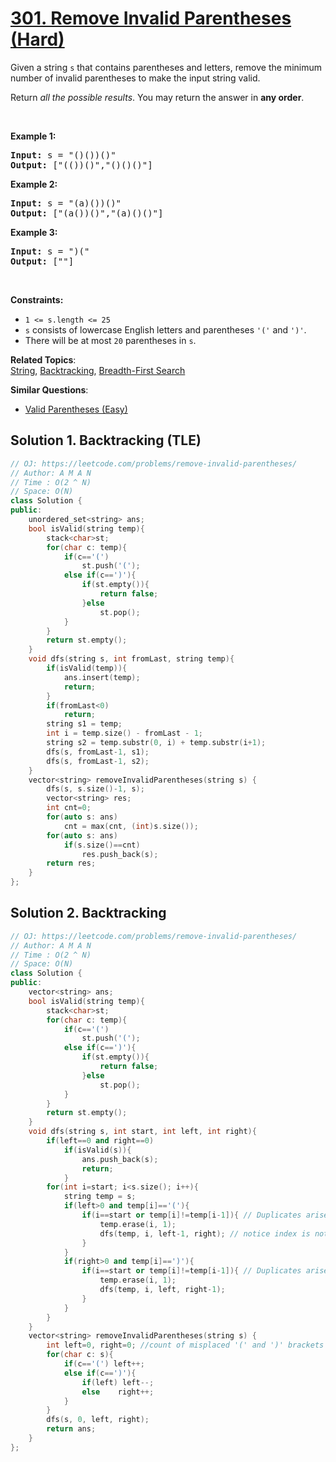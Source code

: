 # [301. Remove Invalid Parentheses (Hard)](https://leetcode.com/problems/remove-invalid-parentheses/)

<p>Given a string <code>s</code> that contains parentheses and letters, remove the minimum number of invalid parentheses to make the input string valid.</p>

<p>Return <em>all the possible results</em>. You may return the answer in <strong>any order</strong>.</p>

<p>&nbsp;</p>
<p><strong>Example 1:</strong></p>

<pre><strong>Input:</strong> s = "()())()"
<strong>Output:</strong> ["(())()","()()()"]
</pre>

<p><strong>Example 2:</strong></p>

<pre><strong>Input:</strong> s = "(a)())()"
<strong>Output:</strong> ["(a())()","(a)()()"]
</pre>

<p><strong>Example 3:</strong></p>

<pre><strong>Input:</strong> s = ")("
<strong>Output:</strong> [""]
</pre>

<p>&nbsp;</p>
<p><strong>Constraints:</strong></p>

<ul>
	<li><code>1 &lt;= s.length &lt;= 25</code></li>
	<li><code>s</code> consists of lowercase English letters and parentheses <code>'('</code> and <code>')'</code>.</li>
	<li>There will be at most <code>20</code> parentheses in <code>s</code>.</li>
</ul>


**Related Topics**:  
[String](https://leetcode.com/tag/string/), [Backtracking](https://leetcode.com/tag/backtracking/), [Breadth-First Search](https://leetcode.com/tag/breadth-first-search/)

**Similar Questions**:
* [Valid Parentheses (Easy)](https://leetcode.com/problems/valid-parentheses/)

## Solution 1. Backtracking (TLE)

```cpp
// OJ: https://leetcode.com/problems/remove-invalid-parentheses/
// Author: A M A N
// Time : O(2 ^ N)
// Space: O(N)
class Solution {
public:
    unordered_set<string> ans;
    bool isValid(string temp){
        stack<char>st;
        for(char c: temp){
            if(c=='(')
                st.push('(');
            else if(c==')'){
                if(st.empty()){
                    return false;
                }else 
                    st.pop();
            }
        }
        return st.empty();
    }
    void dfs(string s, int fromLast, string temp){
        if(isValid(temp)){
            ans.insert(temp);
            return;
        }
        if(fromLast<0)
            return;
        string s1 = temp;
        int i = temp.size() - fromLast - 1;
        string s2 = temp.substr(0, i) + temp.substr(i+1);
        dfs(s, fromLast-1, s1);
        dfs(s, fromLast-1, s2);
    }
    vector<string> removeInvalidParentheses(string s) {
        dfs(s, s.size()-1, s);        
        vector<string> res;
        int cnt=0;
        for(auto s: ans)
            cnt = max(cnt, (int)s.size());
        for(auto s: ans)
            if(s.size()==cnt)
                res.push_back(s);
        return res;
    }
};
```


## Solution 2. Backtracking 

```cpp
// OJ: https://leetcode.com/problems/remove-invalid-parentheses/
// Author: A M A N
// Time : O(2 ^ N)
// Space: O(N)
class Solution {
public:
    vector<string> ans;
    bool isValid(string temp){
        stack<char>st;
        for(char c: temp){
            if(c=='(')
                st.push('(');
            else if(c==')'){
                if(st.empty()){
                    return false;
                }else 
                    st.pop();
            }
        }
        return st.empty();
    }
    void dfs(string s, int start, int left, int right){
        if(left==0 and right==0)
            if(isValid(s)){
                ans.push_back(s);
                return;
            }
        for(int i=start; i<s.size(); i++){
            string temp = s;
            if(left>0 and temp[i]=='('){
                if(i==start or temp[i]!=temp[i-1]){ // Duplicates arise from consecutive '(' or ')'
                    temp.erase(i, 1);
                    dfs(temp, i, left-1, right); // notice index is not increased because one char is deleted.
                }
            }
            if(right>0 and temp[i]==')'){
                if(i==start or temp[i]!=temp[i-1]){ // Duplicates arise from consecutive '(' or ')'
                    temp.erase(i, 1);
                    dfs(temp, i, left, right-1);
                }
            }
        }
    }
    vector<string> removeInvalidParentheses(string s) {
        int left=0, right=0; //count of misplaced '(' and ')' brackets
        for(char c: s){
            if(c=='(') left++;
            else if(c==')'){
                if(left) left--;
                else    right++;
            }
        }
        dfs(s, 0, left, right);
        return ans;
    }
};
```